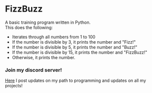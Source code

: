# FizzBuzz
A basic training program written in Python.  
This does the following:
- Iterates through all numbers from 1 to 100
- If the number is divisible by 3, it prints the number and "Fizz!"
- If the number is divisible by 5, it prints the number and "Buzz!"
- If the number is divisible by 15, it prints the number and "FizzBuzz!"
- Otherwise, it prints the number.

### Join my discord server!
[Here](https://discord.gg/r4BjqPDFjf) I post updates on my path to programming and updates on all my projects!
